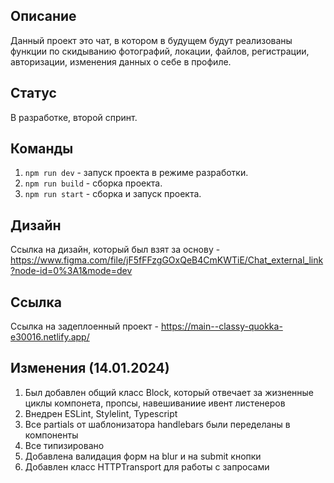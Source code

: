 ## Описание

Данный проект это чат, в котором в будущем будут реализованы функции по скидыванию фотографий, локации, файлов, регистрации, авторизации, изменения данных о себе в профиле.

## Статус

В разработке, второй спринт.

## Команды

1. `npm run dev` - запуск проекта в режиме разработки.
2. `npm run build` - сборка проекта.
3. `npm run start` - сборка и запуск проекта.

## Дизайн

Ссылка на дизайн, который был взят за основу - https://www.figma.com/file/jF5fFFzgGOxQeB4CmKWTiE/Chat_external_link?node-id=0%3A1&mode=dev

## Ссылка

Ссылка на задеплоенный проект - https://main--classy-quokka-e30016.netlify.app/

## Изменения (14.01.2024)

1. Был добавлен общий класс Block, который отвечает за жизненные циклы компонета, пропсы, навешиваниие ивент листенеров
2. Внедрен ESLint, Stylelint, Typescript
3. Все partials от шаблонизатора handlebars были переделаны в компоненты
4. Все типизировано
5. Добавлена валидация форм на blur и на submit кнопки
6. Добавлен класс HTTPTransport для работы с запросами
